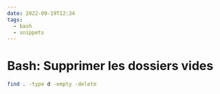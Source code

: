 ```yaml
---
date: 2022-09-19T12:34
tags:
  - bash
  - snippets 
---
```


# Bash: Supprimer les dossiers vides

```bash
find . -type d -empty -delete
```

